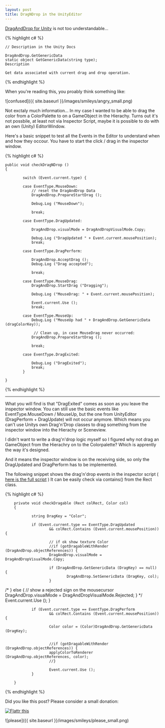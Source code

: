 ```yaml
---
layout: post
title: DragNDrop in the UnityEditor
---
```


<a href="http://docs.unity3d.com/ScriptReference/DragAndDrop.html" target="_blank">DragAndDrop for Unity</a> is not too understandable...  

{% highlight c# %}

    // Description in the Unity Docs

    DragAndDrop.GetGenericData
    static object GetGenericData(string type);
    Description

    Get data associated with current drag and drop operation.

{% endhighlight %}


When you're reading this, you proably think something like:

![confused]({{ site.baseurl }}/images/smileys/angry_small.png)


Not exctaly much information... In my case I wanted to be able to drag the color from a ColorPalette to on a GameObject in the Hierachy.
Turns out it's not possbile, at least not via Inspector Script, maybe it is possible to do with an own (Unity) EditorWindow.

Here's a basic snippet to test all the Events in the Editor to understand when and how they occour.
You have to start the click / drag in the inspector window.

{% highlight c# %}

    public void checkDragNDrop ()
    {

            switch (Event.current.type) {

            case EventType.MouseDown:
                // reset the DragAndDrop Data
                DragAndDrop.PrepareStartDrag ();

                Debug.Log ("MouseDown");

                break;

            case EventType.DragUpdated:

                DragAndDrop.visualMode = DragAndDropVisualMode.Copy;

                Debug.Log ("DragUpdated " + Event.current.mousePosition);
                break;

            case EventType.DragPerform:

                DragAndDrop.AcceptDrag ();
                Debug.Log ("Drag accepted");

                break;
                
            case EventType.MouseDrag:
                DragAndDrop.StartDrag ("Dragging");

                Debug.Log ("MouseDrag: " + Event.current.mousePosition);

                Event.current.Use ();
                break;
                
            case EventType.MouseUp:
                Debug.Log ("MouseUp had " + DragAndDrop.GetGenericData (dragColorKey));

                 // Clean up, in case MouseDrag never occurred:
                DragAndDrop.PrepareStartDrag ();

                break;

            case EventType.DragExited:

                Debug.Log ("DragExited");
                break;
            }

    }

{% endhighlight %}


***

What you will find is that "DragExited" comes as soon as you leave the inspector window. You can still use the basic events like EventType.MouseDown / MouseUp, but the one from UnityEditor (DragPerform + DragUpdate) will not occur anymore. Which means you can't use Unitys own Drag'n'Drop classes to drag something from the inspector window into the Hierachy or Sceneview.

I didn't want to write a drag'n'drop logic myself so I figured why not drag an GameObject from the Hierachry on to the Colorpalette? Which is apprently the way it's designed.

And it means the inspector window is on the receiving side, so only the DragUpdated and DragPerform has to be implemented.

The following snippet shows the drag'n'drop events in the inspector script ( <a href="https://gist.github.com/DomDomHaas/bad737591dcf51896eca" target="_blank">here is the full script</a> )
It can be easily check via contains() from the Rect class.

{% highlight c# %}

		private void checkDragable (Rect colRect, Color col)
		{

				string DragKey = "Color";

				if (Event.current.type == EventType.DragUpdated
						&& colRect.Contains (Event.current.mousePosition)) {
			
						// if ok show texture Color
						//if (gotDragableWithRender (DragAndDrop.objectReferences)) {
						DragAndDrop.visualMode = DragAndDropVisualMode.Copy;
				
						if (DragAndDrop.GetGenericData (DragKey) == null) {
								DragAndDrop.SetGenericData (DragKey, col);
						}
				
/*						} else {
								// show a rejected sign on the mousecursor
								DragAndDrop.visualMode = DragAndDropVisualMode.Rejected;
						}
*/			
						Event.current.Use ();
				}
		
				if (Event.current.type == EventType.DragPerform
						&& colRect.Contains (Event.current.mousePosition)) {
			
						Color color = (Color)DragAndDrop.GetGenericData (DragKey);
			
			
						//if (gotDragableWithRender (DragAndDrop.objectReferences)) {
						applyColorToRenderer (DragAndDrop.objectReferences, color);
						//}
			
						Event.current.Use ();
				}

		}
{% endhighlight %}



Did you like this post? Please consider a small donation:

<div class="flatter_button">
    <a href="https://flattr.com/submit/auto?user_id=DomDomHaas&url=http%3A%2F%2Fdomdomhaas.github.io%2FColorPaletteImporter%2F" target="_blank"><img src="//api.flattr.com/button/flattr-badge-large.png" alt="Flattr this" title="Flattr this" border="0"></a>
</div>

![please]({{ site.baseurl }}/images/smileys/please_small.png)
